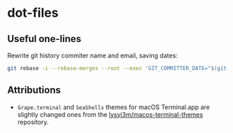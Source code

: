 # dot-files

## Useful one-lines

Rewrite git history commiter name and email, saving dates:

```sh
git rebase -i --rebase-merges --root --exec 'GIT_COMMITTER_DATE="$(git log -n 1 --format=%aD)" git commit --amend --reset-author --no-edit --date="$(git log -n 1 --format=%aD)"'
```

## Attributions

* `Grape.terminal` and `SeaShells` themes for macOS Terminal.app are slightly changed ones from the [lysyi3m/macos-terminal-themes](https://github.com/lysyi3m/macos-terminal-themes) repository.
